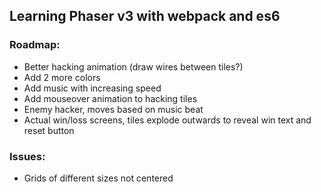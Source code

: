 ## Learning Phaser v3 with webpack and es6

### Roadmap:
- Better hacking animation (draw wires between tiles?)
- Add 2 more colors
- Add music with increasing speed
- Add mouseover animation to hacking tiles
- Enemy hacker, moves based on music beat
- Actual win/loss screens, tiles explode outwards to reveal win text and reset button

### Issues:
- Grids of different sizes not centered
